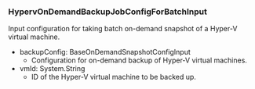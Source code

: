 ### HypervOnDemandBackupJobConfigForBatchInput
Input configuration for taking batch on-demand snapshot of a Hyper-V virtual machine.

- backupConfig: BaseOnDemandSnapshotConfigInput
  - Configuration for on-demand backup of Hyper-V virtual machines.
- vmId: System.String
  - ID of the Hyper-V virtual machine to be backed up.

